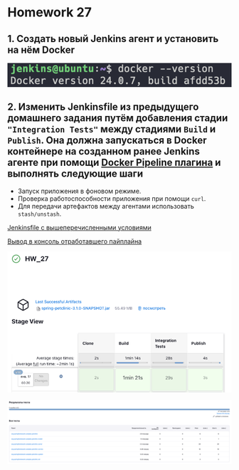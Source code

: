 # Homework 27

## 1. Создать новый Jenkins агент и установить на нём Docker

![task1](screenshots/task1.png)

## 2. Изменить Jenkinsfile из предыдущего домашнего задания путём добавления стадии ```"Integration Tests"``` между стадиями ```Build``` и ```Publish```. Она должна запускаться в Docker контейнере на созданном ранее Jenkins агенте при помощи [Docker Pipeline плагина](https://www.jenkins.io/doc/book/pipeline/docker/) и выполнять следующие шаги

- Запуск приложения в фоновом режиме.
- Проверка работоспособности приложения при помощи ```curl```.
- Для передачи артефактов между агентами использовать ```stash/unstash```.

[Jenkinsfile с вышеперечисленными условиями](Jenkinsfile)

[Вывод в консоль отработавшего пайплайна](consoleText.txt)

![task2](screenshots/task2.png)

![tests](screenshots/tests.png)
